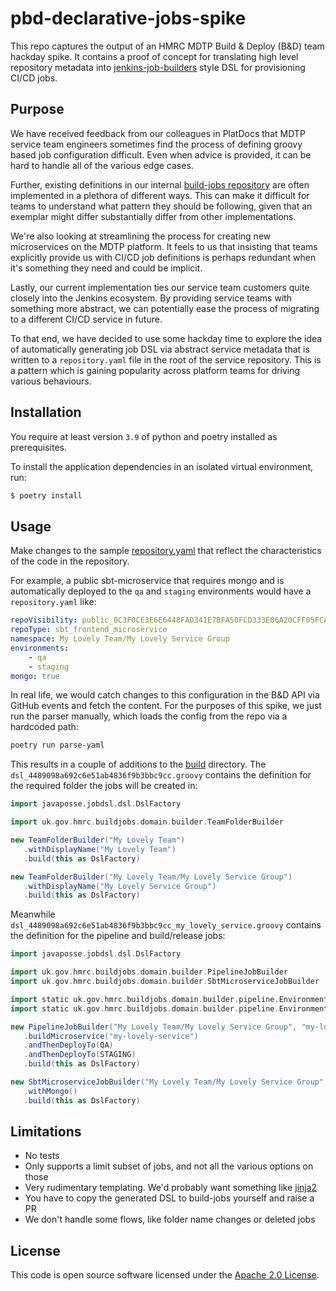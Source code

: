 
# pbd-declarative-jobs-spike

This repo captures the output of an HMRC MDTP Build & Deploy (B&D) team hackday spike. It contains a proof of concept for translating high level repository metadata into [jenkins-job-builders](https://github.com/hmrc/jenkins-job-builders) style DSL for provisioning CI/CD jobs.

## Purpose

We have received feedback from our colleagues in PlatDocs that MDTP service team engineers sometimes find the process of defining groovy based job configuration difficult. Even when advice is provided, it can be hard to handle all of the various edge cases.

Further, existing definitions in our internal [build-jobs repository](https://github.com/hmrc/build-jobs) are often implemented in a plethora of different ways. This can make it difficult for teams to understand what pattern they should be following, given that an exemplar might differ substantially differ from other implementations.

We're also looking at streamlining the process for creating new microservices on the MDTP platform. It feels to us that insisting that teams explicitly provide us with CI/CD job definitions is perhaps redundant when it's something they need and could be implicit.

Lastly, our current implementation ties our service team customers quite closely into the Jenkins ecosystem. By providing service teams with something more abstract, we can potentially ease the process of migrating to a different CI/CD service in future.

To that end, we have decided to use some hackday time to explore the idea of automatically generating job DSL via abstract service metadata that is written to a `repository.yaml` file in the root of the service repository. This is a pattern which is gaining popularity across platform teams for driving various behaviours.

## Installation

You require at least version `3.9` of python and poetry installed as prerequisites.

To install the application dependencies in an isolated virtual environment, run:

```bash
$ poetry install
```

## Usage

Make changes to the sample [repository.yaml](repository_yaml/my-lovely-service/repository.yaml) that reflect the characteristics of the code in the repository.

For example, a public sbt-microservice that requires mongo and is automatically deployed to the `qa` and `staging` environments would have a `repository.yaml` like:

```yaml
repoVisibility: public_0C3F0CE3E6E6448FAD341E7BFA50FCD333E06A20CFF05FCACE61154DDBBADF71
repoType: sbt_frontend_microservice
namespace: My Lovely Team/My Lovely Service Group
environments:
    - qa
    - staging
mongo: true
```

In real life, we would catch changes to this configuration in the B&D API via GitHub events and fetch the content. For the purposes of this spike, we just run the parser manually, which loads the config from the repo via a hardcoded path:

```bash
poetry run parse-yaml
```

This results in a couple of additions to the [build](build/) directory. The `dsl_4489098a692c6e51ab4836f9b3bbc9cc.groovy` contains the definition for the required folder the jobs will be created in:

```groovy
import javaposse.jobdsl.dsl.DslFactory

import uk.gov.hmrc.buildjobs.domain.builder.TeamFolderBuilder

new TeamFolderBuilder("My Lovely Team")
   .withDisplayName("My Lovely Team")
   .build(this as DslFactory)

new TeamFolderBuilder("My Lovely Team/My Lovely Service Group")
   .withDisplayName("My Lovely Service Group")
   .build(this as DslFactory)
```

Meanwhile `dsl_4489098a692c6e51ab4836f9b3bbc9cc_my_lovely_service.groovy` contains the definition for the pipeline and build/release jobs:

```groovy
import javaposse.jobdsl.dsl.DslFactory

import uk.gov.hmrc.buildjobs.domain.builder.PipelineJobBuilder
import uk.gov.hmrc.buildjobs.domain.builder.SbtMicroserviceJobBuilder

import static uk.gov.hmrc.buildjobs.domain.builder.pipeline.Environments.QA
import static uk.gov.hmrc.buildjobs.domain.builder.pipeline.Environments.STAGING

new PipelineJobBuilder("My Lovely Team/My Lovely Service Group", "my-lovely-service-pipeline")
   .buildMicroservice("my-lovely-service")
   .andThenDeployTo(QA)
   .andThenDeployTo(STAGING)
   .build(this as DslFactory)

new SbtMicroserviceJobBuilder("My Lovely Team/My Lovely Service Group", "my-lovely-service")
   .withMongo()
   .build(this as DslFactory)
```

## Limitations

* No tests
* Only supports a limit subset of jobs, and not all the various options on those
* Very rudimentary templating. We'd probably want something like [jinja2](https://github.com/pallets/jinja/)
* You have to copy the generated DSL to build-jobs yourself and raise a PR
* We don't handle some flows, like folder name changes or deleted jobs

## License

This code is open source software licensed under the [Apache 2.0 License]("http://www.apache.org/licenses/LICENSE-2.0.html").
